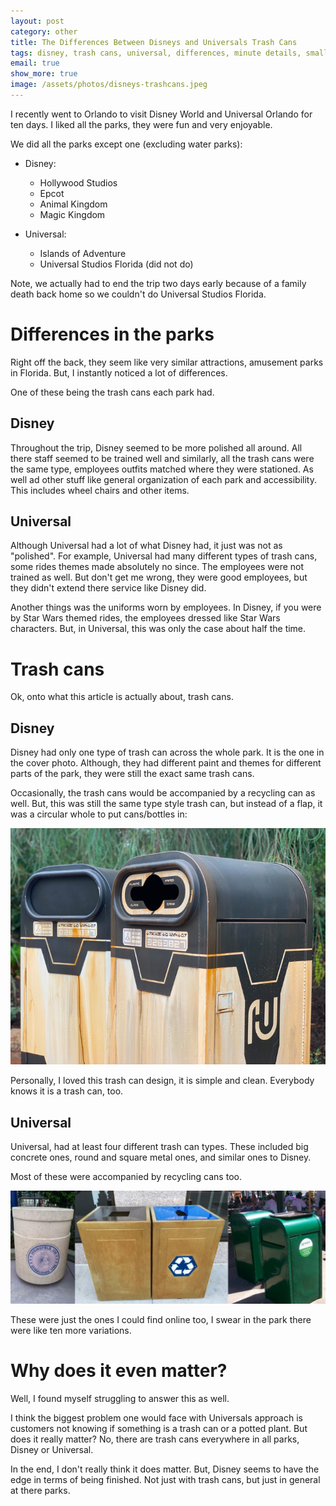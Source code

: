 ```yaml
---
layout: post
category: other
title: The Differences Between Disneys and Universals Trash Cans
tags: disney, trash cans, universal, differences, minute details, small details, cans, trash
email: true
show_more: true
image: /assets/photos/disneys-trashcans.jpeg
---
```


I recently went to Orlando to visit Disney World and Universal Orlando for ten days. I liked all the parks, they were fun and very enjoyable.

We did all the parks except one (excluding water parks):
* Disney:
	- Hollywood Studios
	- Epcot
	- Animal Kingdom
	- Magic Kingdom

* Universal:
	- Islands of Adventure
	- Universal Studios Florida (did not do)

Note, we actually had to end the trip two days early because of a family death back home so we couldn't do Universal Studios Florida.

# Differences in the parks

Right off the back, they seem like very similar attractions, amusement parks in Florida. But, I instantly noticed a lot of differences.

One of these being the trash cans each park had.

## Disney

Throughout the trip, Disney seemed to be more polished all around. All there staff seemed to be trained well and similarly, all the trash cans were the same type, employees outfits matched where they were stationed. As well ad other stuff like general organization of each park and accessibility. This includes wheel chairs and other items.

## Universal

Although Universal had a lot of what Disney had, it just was not as "polished". For example, Universal had many different types of trash cans, some rides themes made absolutely no since. The employees were not trained as well. But don't get me wrong, they were good employees, but they didn't extend there service like Disney did.

Another things was the uniforms worn by employees. In Disney, if you were by Star Wars themed rides, the employees dressed like Star Wars characters. But, in Universal, this was only the case about half the time.

# Trash cans

Ok, onto what this article is actually about, trash cans.

## Disney

Disney had only one type of trash can across the whole park. It is the one in the cover photo. Although, they had different paint and themes for different parts of the park, they were still the exact same trash cans.

Occasionally, the trash cans would be accompanied by a recycling can as well. But, this was still the same type style trash can, but instead of a flap, it was a circular whole to put cans/bottles in:

![disneys trash cans](/assets/photos/disney-trashcan-1.webp)

Personally, I loved this trash can design, it is simple and clean. Everybody knows it is a trash can, too.

## Universal

Universal, had at least four different trash can types. These included big concrete ones, round and square metal ones, and similar ones to Disney.

Most of these were accompanied by recycling cans too.

![universals trash cans](/assets/photos/universal-studios-trashcans.jpg)

These were just the ones I could find online too, I swear in the park there were like ten more variations.

# Why does it even matter?

Well, I found myself struggling to answer this as well.

I think the biggest problem one would face with Universals approach is customers not knowing if something is a trash can or a potted plant. But does it really matter? No, there are trash cans everywhere in all parks, Disney or Universal.

In the end, I don't really think it does matter. But, Disney seems to have the edge in terms of being finished. Not just with trash cans, but just in general at there parks.
